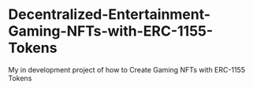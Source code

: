 # Decentralized-Entertainment-Gaming-NFTs-with-ERC-1155-Tokens
My in development project of how to Create Gaming NFTs with ERC-1155 Tokens
